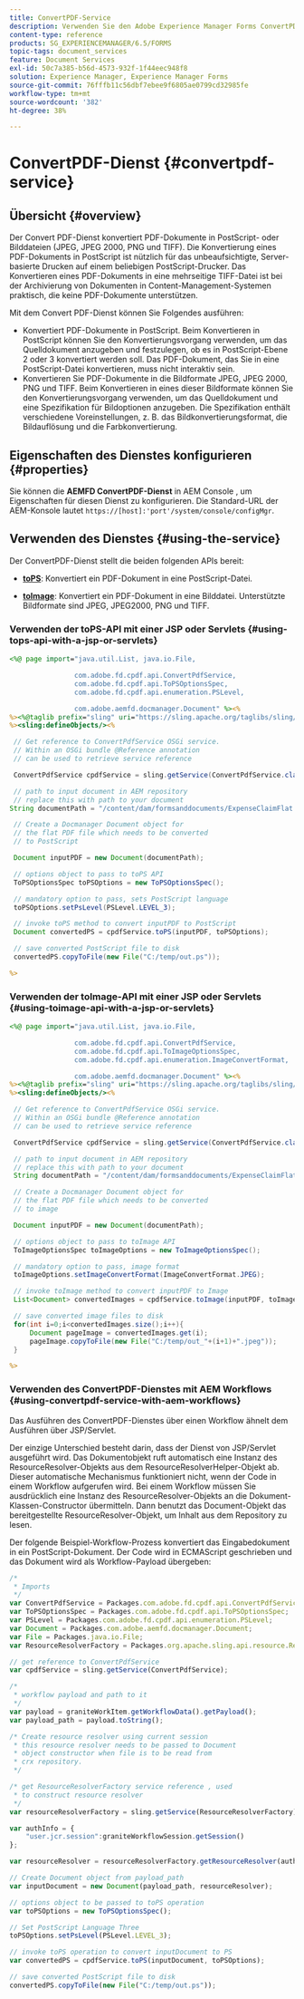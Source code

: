 ```yaml
---
title: ConvertPDF-Service
description: Verwenden Sie den Adobe Experience Manager Forms ConvertPDF-Dienst, um PDF-Dokumente in PostScript- oder Bilddateien zu konvertieren.
content-type: reference
products: SG_EXPERIENCEMANAGER/6.5/FORMS
topic-tags: document_services
feature: Document Services
exl-id: 50c7a385-b56d-4573-932f-1f44eec948f8
solution: Experience Manager, Experience Manager Forms
source-git-commit: 76fffb11c56dbf7ebee9f6805ae0799cd32985fe
workflow-type: tm+mt
source-wordcount: '382'
ht-degree: 38%

---
```


# ConvertPDF-Dienst {#convertpdf-service}

## Übersicht {#overview}

Der Convert PDF-Dienst konvertiert PDF-Dokumente in PostScript- oder Bilddateien (JPEG, JPEG 2000, PNG und TIFF). Die Konvertierung eines PDF-Dokuments in PostScript ist nützlich für das unbeaufsichtigte, Server-basierte Drucken auf einem beliebigen PostScript-Drucker. Das Konvertieren eines PDF-Dokuments in eine mehrseitige TIFF-Datei ist bei der Archivierung von Dokumenten in Content-Management-Systemen praktisch, die keine PDF-Dokumente unterstützen.

Mit dem Convert PDF-Dienst können Sie Folgendes ausführen:

* Konvertiert PDF-Dokumente in PostScript. Beim Konvertieren in PostScript können Sie den Konvertierungsvorgang verwenden, um das Quelldokument anzugeben und festzulegen, ob es in PostScript-Ebene 2 oder 3 konvertiert werden soll. Das PDF-Dokument, das Sie in eine PostScript-Datei konvertieren, muss nicht interaktiv sein.
* Konvertieren Sie PDF-Dokumente in die Bildformate JPEG, JPEG 2000, PNG und TIFF. Beim Konvertieren in eines dieser Bildformate können Sie den Konvertierungsvorgang verwenden, um das Quelldokument und eine Spezifikation für Bildoptionen anzugeben. Die Spezifikation enthält verschiedene Voreinstellungen, z. B. das Bildkonvertierungsformat, die Bildauflösung und die Farbkonvertierung.

## Eigenschaften des Dienstes konfigurieren   {#properties}

Sie können die **AEMFD ConvertPDF-Dienst** in AEM Console , um Eigenschaften für diesen Dienst zu konfigurieren. Die Standard-URL der AEM-Konsole lautet `https://[host]:'port'/system/console/configMgr`.

## Verwenden des Dienstes {#using-the-service}

Der ConvertPDF-Dienst stellt die beiden folgenden APIs bereit:

* **[toPS](https://helpx.adobe.com/de/experience-manager/6-3/forms/javadocs/com/adobe/fd/cpdf/api/ConvertPdfService.html#toPS)**: Konvertiert ein PDF-Dokument in eine PostScript-Datei.

* **[toImage](https://helpx.adobe.com/de/experience-manager/6-3/forms/javadocs/com/adobe/fd/cpdf/api/ConvertPdfService.html#toImage)**: Konvertiert ein PDF-Dokument in eine Bilddatei. Unterstützte Bildformate sind JPEG, JPEG2000, PNG und TIFF.

### Verwenden der toPS-API mit einer JSP oder Servlets {#using-tops-api-with-a-jsp-or-servlets}

```jsp
<%@ page import="java.util.List, java.io.File,

                com.adobe.fd.cpdf.api.ConvertPdfService,
                com.adobe.fd.cpdf.api.ToPSOptionsSpec,
                com.adobe.fd.cpdf.api.enumeration.PSLevel,

                com.adobe.aemfd.docmanager.Document" %><%
%><%@taglib prefix="sling" uri="https://sling.apache.org/taglibs/sling/1.0" %><%
%><sling:defineObjects/><%

 // Get reference to ConvertPdfService OSGi service.
 // Within an OSGi bundle @Reference annotation
 // can be used to retrieve service reference

 ConvertPdfService cpdfService = sling.getService(ConvertPdfService.class);

 // path to input document in AEM repository
 // replace this with path to your document
String documentPath = "/content/dam/formsanddocuments/ExpenseClaimFlat.pdf";

 // Create a Docmanager Document object for
 // the flat PDF file which needs to be converted
 // to PostScript

 Document inputPDF = new Document(documentPath);

 // options object to pass to toPS API
 ToPSOptionsSpec toPSOptions = new ToPSOptionsSpec();

 // mandatory option to pass, sets PostScript language
 toPSOptions.setPsLevel(PSLevel.LEVEL_3);

 // invoke toPS method to convert inputPDF to PostScript
 Document convertedPS = cpdfService.toPS(inputPDF, toPSOptions);

 // save converted PostScript file to disk
 convertedPS.copyToFile(new File("C:/temp/out.ps"));

%>
```

### Verwenden der toImage-API mit einer JSP oder Servlets {#using-toimage-api-with-a-jsp-or-servlets}

```jsp
<%@ page import="java.util.List, java.io.File,

                com.adobe.fd.cpdf.api.ConvertPdfService,
                com.adobe.fd.cpdf.api.ToImageOptionsSpec,
                com.adobe.fd.cpdf.api.enumeration.ImageConvertFormat,

                com.adobe.aemfd.docmanager.Document" %><%
%><%@taglib prefix="sling" uri="https://sling.apache.org/taglibs/sling/1.0" %><%
%><sling:defineObjects/><%

 // Get reference to ConvertPdfService OSGi service.
 // Within an OSGi bundle @Reference annotation
 // can be used to retrieve service reference

 ConvertPdfService cpdfService = sling.getService(ConvertPdfService.class);

 // path to input document in AEM repository
 // replace this with path to your document
 String documentPath = "/content/dam/formsanddocuments/ExpenseClaimFlat.pdf";

 // Create a Docmanager Document object for
 // the flat PDF file which needs to be converted
 // to image

 Document inputPDF = new Document(documentPath);

 // options object to pass to toImage API
 ToImageOptionsSpec toImageOptions = new ToImageOptionsSpec();

 // mandatory option to pass, image format
 toImageOptions.setImageConvertFormat(ImageConvertFormat.JPEG);

 // invoke toImage method to convert inputPDF to Image
 List<Document> convertedImages = cpdfService.toImage(inputPDF, toImageOptions);

 // save converted image files to disk
 for(int i=0;i<convertedImages.size();i++){
     Document pageImage = convertedImages.get(i);
     pageImage.copyToFile(new File("C:/temp/out_"+(i+1)+".jpeg"));
 }

%>
```

### Verwenden des ConvertPDF-Dienstes mit AEM Workflows {#using-convertpdf-service-with-aem-workflows}

Das Ausführen des ConvertPDF-Dienstes über einen Workflow ähnelt dem Ausführen über JSP/Servlet.

Der einzige Unterschied besteht darin, dass der Dienst von JSP/Servlet ausgeführt wird. Das Dokumentobjekt ruft automatisch eine Instanz des ResourceResolver-Objekts aus dem ResourceResolverHelper-Objekt ab. Dieser automatische Mechanismus funktioniert nicht, wenn der Code in einem Workflow aufgerufen wird. Bei einem Workflow müssen Sie ausdrücklich eine Instanz des ResourceResolver-Objekts an die Dokument-Klassen-Constructor übermitteln. Dann benutzt das Document-Objekt das bereitgestellte ResourceResolver-Objekt, um Inhalt aus dem Repository zu lesen.

Der folgende Beispiel-Workflow-Prozess konvertiert das Eingabedokument in ein PostScript-Dokument. Der Code wird in ECMAScript geschrieben und das Dokument wird als Workflow-Payload übergeben:

```javascript
/*
 * Imports
 */
var ConvertPdfService = Packages.com.adobe.fd.cpdf.api.ConvertPdfService;
var ToPSOptionsSpec = Packages.com.adobe.fd.cpdf.api.ToPSOptionsSpec;
var PSLevel = Packages.com.adobe.fd.cpdf.api.enumeration.PSLevel;
var Document = Packages.com.adobe.aemfd.docmanager.Document;
var File = Packages.java.io.File;
var ResourceResolverFactory = Packages.org.apache.sling.api.resource.ResourceResolverFactory;

// get reference to ConvertPdfService
var cpdfService = sling.getService(ConvertPdfService);

/*
 * workflow payload and path to it
 */
var payload = graniteWorkItem.getWorkflowData().getPayload();
var payload_path = payload.toString();

/* Create resource resolver using current session
 * this resource resolver needs to be passed to Document
 * object constructor when file is to be read from
 * crx repository.
 */

/* get ResourceResolverFactory service reference , used
 * to construct resource resolver
 */
var resourceResolverFactory = sling.getService(ResourceResolverFactory);

var authInfo = {
    "user.jcr.session":graniteWorkflowSession.getSession()
};

var resourceResolver = resourceResolverFactory.getResourceResolver(authInfo);

// Create Document object from payload_path
var inputDocument = new Document(payload_path, resourceResolver);

// options object to be passed to toPS operation
var toPSOptions = new ToPSOptionsSpec();

// Set PostScript Language Three
toPSOptions.setPsLevel(PSLevel.LEVEL_3);

// invoke toPS operation to convert inputDocument to PS
var convertedPS = cpdfService.toPS(inputDocument, toPSOptions);

// save converted PostScript file to disk
convertedPS.copyToFile(new File("C:/temp/out.ps"));
```
